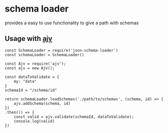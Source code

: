 # schema loader

provides a easy to use functionality to give a path with schemas

## Usage with [ajv](https://www.npmjs.com/package/ajv)

```
const SchemaLoader = require('json-schema-loader')
const schemaLoader = SchemaLoader()

const Ajv = require('ajv');
const ajv = new Ajv();

const dataToValidate = {
    my: "data"
}
schemaId = "/schema/id"

return schemaLoader.loadSchemas('./path/to/schemas', (schema, id) => {
    ajv.addSchema(schema, id)
})
.then(() => {
    const valid = ajv.validate(schemaId, dataToValidate);
    console.log(valid)
})
```